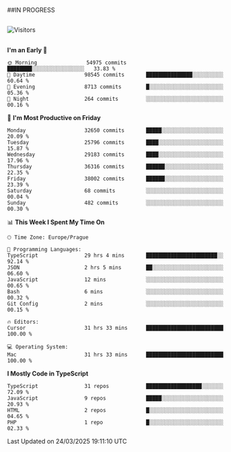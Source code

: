 ##IN PROGRESS
##
![Visitors](https://komarev.com/ghpvc/?username=petrbui&style=for-the-badge&label=Visitors+👀)



##
<!--
[![My GitHub stats](https://github-readme-stats.vercel.app/api?username=petrbui&theme=github_dark)](https://github.com/anuraghazra/github-readme-stats)

[![My wakatime stats](https://github-readme-stats.vercel.app/api/wakatime?username=petrbui&theme=github_dark)](https://github.com/anuraghazra/github-readme-stats)
-->
<!--START_SECTION:waka-->
**I'm an Early 🐤** 

```text
🌞 Morning                54975 commits       ████████░░░░░░░░░░░░░░░░░   33.83 % 
🌆 Daytime                98545 commits       ███████████████░░░░░░░░░░   60.64 % 
🌃 Evening                8713 commits        █░░░░░░░░░░░░░░░░░░░░░░░░   05.36 % 
🌙 Night                  264 commits         ░░░░░░░░░░░░░░░░░░░░░░░░░   00.16 % 
```
📅 **I'm Most Productive on Friday** 

```text
Monday                   32650 commits       █████░░░░░░░░░░░░░░░░░░░░   20.09 % 
Tuesday                  25796 commits       ████░░░░░░░░░░░░░░░░░░░░░   15.87 % 
Wednesday                29183 commits       ████░░░░░░░░░░░░░░░░░░░░░   17.96 % 
Thursday                 36316 commits       ██████░░░░░░░░░░░░░░░░░░░   22.35 % 
Friday                   38002 commits       ██████░░░░░░░░░░░░░░░░░░░   23.39 % 
Saturday                 68 commits          ░░░░░░░░░░░░░░░░░░░░░░░░░   00.04 % 
Sunday                   482 commits         ░░░░░░░░░░░░░░░░░░░░░░░░░   00.30 % 
```


📊 **This Week I Spent My Time On** 

```text
🕑︎ Time Zone: Europe/Prague

💬 Programming Languages: 
TypeScript               29 hrs 4 mins       ███████████████████████░░   92.14 % 
JSON                     2 hrs 5 mins        ██░░░░░░░░░░░░░░░░░░░░░░░   06.60 % 
JavaScript               12 mins             ░░░░░░░░░░░░░░░░░░░░░░░░░   00.65 % 
Bash                     6 mins              ░░░░░░░░░░░░░░░░░░░░░░░░░   00.32 % 
Git Config               2 mins              ░░░░░░░░░░░░░░░░░░░░░░░░░   00.15 % 

🔥 Editors: 
Cursor                   31 hrs 33 mins      █████████████████████████   100.00 % 

💻 Operating System: 
Mac                      31 hrs 33 mins      █████████████████████████   100.00 % 
```

**I Mostly Code in TypeScript** 

```text
TypeScript               31 repos            ██████████████████░░░░░░░   72.09 % 
JavaScript               9 repos             █████░░░░░░░░░░░░░░░░░░░░   20.93 % 
HTML                     2 repos             █░░░░░░░░░░░░░░░░░░░░░░░░   04.65 % 
PHP                      1 repo              █░░░░░░░░░░░░░░░░░░░░░░░░   02.33 % 
```




 Last Updated on 24/03/2025 19:11:10 UTC
<!--END_SECTION:waka-->
